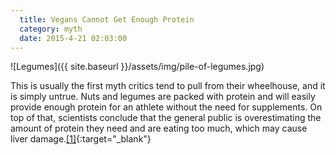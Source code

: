 ```yaml
---
  title: Vegans Cannot Get Enough Protein
  category: myth
  date: 2015-4-21 02:03:00
---
```

![Legumes]({{ site.baseurl }}/assets/img/pile-of-legumes.jpg)

This is usually the first myth critics tend to pull from their wheelhouse, and it is simply untrue. Nuts and legumes are packed with protein and will easily provide enough protein for an athlete without the need for supplements. On top of that, scientists conclude that the general public is overestimating the amount of protein they need and are eating too much, which may cause liver damage.[[1]](http://www.veganhealth.org/articles/weightlifting){:target="_blank"}

